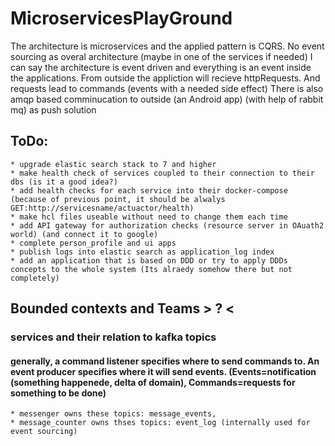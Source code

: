 # MicroservicesPlayGround
The architecture is microservices and the applied pattern is CQRS. No event sourcing as overal architecture (maybe in one of the services if needed) 
I can say the architecture is event driven and everything is an event inside the applications. From outside the appliction will recieve httpRequests. And requests lead to commands (events with a needed side effect)
There is also amqp based comminucation to outside (an Android app) (with help of rabbit mq) as push solution 

## ToDo:
    * upgrade elastic search stack to 7 and higher
    * make health check of services coupled to their connection to their dbs (is it a good idea?)
    * add health checks for each service into their docker-compose (because of previous point, it should be alwalys GET:http://servicesname/actuactor/health)
    * make hcl files useable without need to change them each time
    * add API gateway for authorization checks (resource server in OAuath2 world) (and connect it to google)
    * complete person_profile and ui apps
    * publish logs into elastic search as application_log index 
    * add an application that is based on DDD or try to apply DDDs concepts to the whole system (Its alraedy somehow there but not completely) 
       
## Bounded contexts and Teams > ? < 
    
### services and their relation to kafka topics
#### generally, a command listener specifies where to send commands to. An event producer specifies where it will send events. (Events=notification (something happenede, delta of domain), Commands=requests for something to be done)
    * messenger owns these topics: message_events, 
    * message_counter owns thses topics: event_log (internally used for event sourcing)
